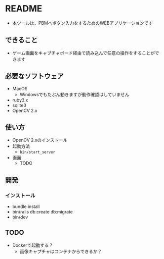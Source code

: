# README
* 本ツールは、PBMへボタン入力をするためのWEBアプリケーションです

## できること
* ゲーム画面をキャプチャボード経由で読み込んで任意の操作をすることができます

## 必要なソフトウェア
* MacOS
  * Windowsでもたぶん動きますが動作確認はしていません
* ruby3.x
* sqlite3
* OpenCV 2.x

## 使い方
* OpenCV 2.xのインストール
* 起動方法
    * `bin/start_server`
* 画面
    * TODO

## 開発
### インストール
* bundle install
* bin/rails db:create db:migrate
* bin/dev

## TODO
* Dockerで起動する？
  * 画像キャプチャはコンテナからできるか？

